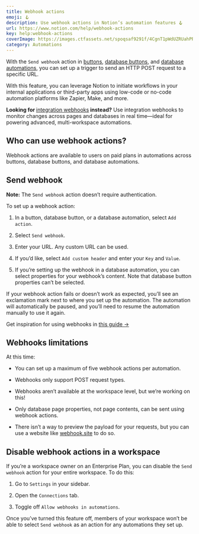 ```yaml
---
title: Webhook actions
emoji: 🪝
description: Use webhook actions in Notion’s automation features 🪝
url: https://www.notion.com/help/webhook-actions
key: help:webhook-actions
coverImage: https://images.ctfassets.net/spoqsaf9291f/4CgnT1pWdUZRUahPRvukMM/08133d85de8c564ca3f9d5382d7d16b2/Share_your_work_-_hero.png
category: Automations
---
```


With the `Send webhook` action in [buttons](https://www.notion.com/help/buttons), [database buttons](https://www.notion.com/help/database-buttons), and [database automations](https://www.notion.com/help/database-automations), you can set up a trigger to send an HTTP POST request to a specific URL.

With this feature, you can leverage Notion to initiate workflows in your internal applications or third-party apps using low-code or no-code automation platforms like Zapier, Make, and more.

**Looking for&#x20;**[integration webhooks](https://www.notion.com/help/create-integrations-with-the-notion-api#integration-webhooks)**&#x20;instead?** Use integration webhooks to monitor changes across pages and databases in real time—ideal for powering advanced, multi-workspace automations.

## Who can use webhook actions?

Webhook actions are available to users on paid plans in automations across buttons, database buttons, and database automations.

## Send webhook

**Note:** The `Send webhook` action doesn’t require authentication.

To set up a webhook action:

1. In a button, database button, or a database automation, select `Add action`.

2. Select `Send webhook`.

3. Enter your URL. Any custom URL can be used.

4. If you’d like, select `Add custom header` and enter your `Key` and `Value`.

5. If you’re setting up the webhook in a database automation, you can select properties for your webhook’s content. Note that database button properties can’t be selected.

If your webhook action fails or doesn’t work as expected, you’ll see an exclamation mark next to where you set up the automation. The automation will automatically be paused, and you’ll need to resume the automation manually to use it again.

Get inspiration for using webhooks in [this guide →](https://www.notion.com/help/guides/share-social-media-posts-from-notion-with-webhook-actions)

## Webhooks limitations

At this time:

* You can set up a maximum of five webhook actions per automation.

* Webhooks only support POST request types.

* Webhooks aren’t available at the workspace level, but we’re working on this!

* Only database page properties, not page contents, can be sent using webhook actions.

* There isn’t a way to preview the payload for your requests, but you can use a website like [webhook.site](http://webhook.site) to do so.

## Disable webhook actions in a workspace

If you’re a workspace owner on an Enterprise Plan, you can disable the `Send webhook` action for your entire workspace. To do this:

1. Go to `Settings` in your sidebar.

2. Open the `Connections` tab.

3. Toggle off `Allow webhooks in automations`.

Once you’ve turned this feature off, members of your workspace won’t be able to select `Send webhook` as an action for any automations they set up.
